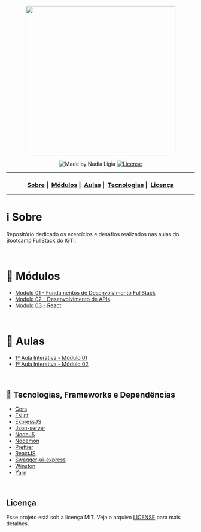 <p align="center">
  <img src="assets/logo.jpeg" width="400">
</p>

<p align="center">
  <img alt="Made by Nadia Ligia" src="https://img.shields.io/badge/made%20by-Nadia%20Ligia-informational">
  
  <a href="license.md">
  <img alt="License" src="https://img.shields.io/badge/License-MIT-informational">
  </a>
</p>

___

<h3 align="center">
  <a href="#information_source-sobre">Sobre</a>&nbsp;|&nbsp;
  <a href="#book-modulos">Módulos</a>&nbsp;|&nbsp;
  <a href="#book-aulas">Aulas</a>&nbsp;|&nbsp;
  <a href="#rocket-tecnologias-frameworks-dependencias">Tecnologias</a>&nbsp;|&nbsp;
  <a href="#licença">Licença</a>
</h3>

___

# :information_source: Sobre

Repositório dedicado os exercícios e desafios realizados nas aulas do Bootcamp FullStack do IGTI.

<br>

# :book: Módulos

- [Modulo 01 - Fundamentos de Desenvolvimento FullStack](./Modulo-01)
- [Modulo 02 - Desenvolvimento de APIs](./Modulo-02)
- [Modulo 03 - React](./Modulo-03)

<br>

# :book: Aulas

- [1ª Aula Interativa - Módulo 01](./Aulas/fake-backend)
- [1ª Aula Interativa - Módulo 02](./Aulas/brasileirao)

<br>

## :rocket: Tecnologias, Frameworks e Dependências

- [Cors](https://www.npmjs.com/package/cors)
- [Eslint](https://eslint.org)
- [ExpressJS](https://expressjs.com/pt-br/)
- [Json-server](https://www.npmjs.com/package/json-server)
- [NodeJS](https://nodejs.org/en/)
- [Nodemon](https://www.npmjs.com/package/nodemon)
- [Prettier](https://prettier.io)
- [ReactJS](https://reactjs.org/)
- [Swagger-ui-express](https://www.npmjs.com/package/swagger-ui-express)
- [Winston](https://www.npmjs.com/package/winston)
- [Yarn](https://yarnpkg.com)

<br>

## Licença 

Esse projeto está sob a licença MIT. Veja o arquivo [LICENSE](LICENSE) para mais detalhes.